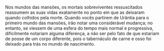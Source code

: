 ﻿Nos mundos das mansões, os mortais sobreviventes ressuscitados reassumem as suas vidas exatamente no ponto em que as deixaram quando colhidos pela morte. Quando vocês partirem de Urântia para o primeiro mundo das mansões, irão notar uma considerável mudança; no entanto, se viessem de uma esfera do tempo mais normal e progressiva, dificilmente notariam alguma diferença, a não ser pelo fato de que estariam de posse de um corpo diferente, pois o tabernáculo de carne e osso foi deixado para trás no mundo de nascimento.
